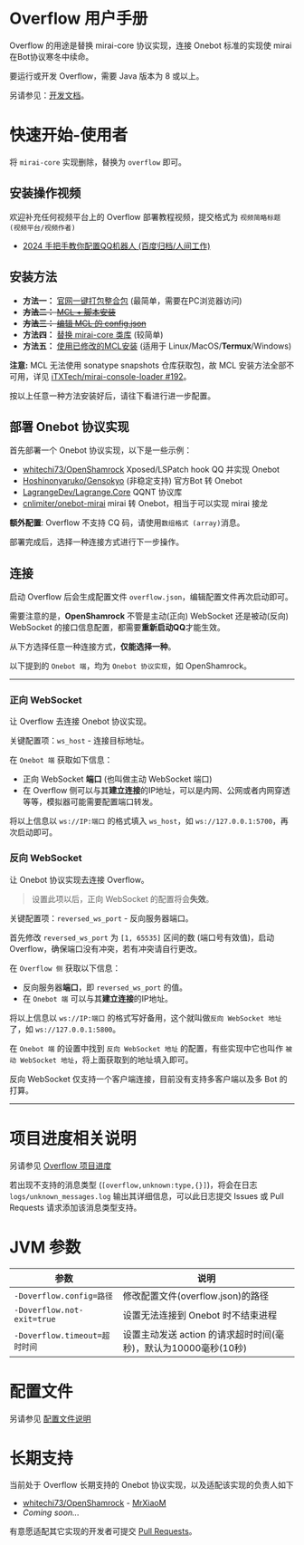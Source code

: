 # Overflow 用户手册

Overflow 的用途是替换 mirai-core 协议实现，连接 Onebot 标准的实现使 mirai 在Bot协议寒冬中续命。

要运行或开发 Overflow，需要 Java 版本为 8 或以上。

另请参见：[开发文档](dev/README.md)。

# 快速开始-使用者

将 `mirai-core` 实现删除，替换为 `overflow` 即可。

## 安装操作视频

欢迎补充任何视频平台上的 Overflow 部署教程视频，提交格式为 `视频简略标题 (视频平台/视频作者)`

+ [2024 手把手教你配置QQ机器人 (百度归档/人间工作)](https://vdse.bdstatic.com/017126b61b0e633156c0d4217fb5e0ec.mp4)

## 安装方法

+ **方法一：** [官网一键打包整合包](https://mirai.mrxiaom.top/#get-started) (最简单，需要在PC浏览器访问)
+ ~~**方法二：** [MCL + 脚本安装](/docs/install/MCLScript.md)~~
+ ~~**方法三：** [编辑 MCL 的 config.json](/docs/install/MCL.md)~~
+ **方法四：** [替换 mirai-core 类库](/docs/install/Raw.md) (较简单)
+ **方法五：** [使用已修改的MCL安装](/docs/install/MCLOverflow.md) (适用于 Linux/MacOS/**Termux**/Windows)

**注意:** MCL 无法使用 sonatype snapshots 仓库获取包，故 MCL 安装方法全部不可用，详见 [iTXTech/mirai-console-loader #192](https://github.com/iTXTech/mirai-console-loader/pull/192)。

按以上任意一种方法安装好后，请往下看进行进一步配置。

## 部署 Onebot 协议实现

首先部署一个 Onebot 协议实现，以下是一些示例：

+ [whitechi73/OpenShamrock](https://wiki.mrxiaom.top/overflow/openshamrock/) Xposed/LSPatch hook QQ 并实现 Onebot
+ [Hoshinonyaruko/Gensokyo](https://wiki.mrxiaom.top/overflow/gensokyo) (非稳定支持) 官方Bot 转 Onebot
+ [LagrangeDev/Lagrange.Core](https://github.com/LagrangeDev/Lagrange.Core) QQNT 协议库
+ [cnlimiter/onebot-mirai](https://github.com/cnlimiter/onebot-mirai) mirai 转 Onebot，相当于可以实现 mirai 接龙

**额外配置**: Overflow 不支持 CQ 码，请使用`数组格式 (array)`消息。

部署完成后，选择一种连接方式进行下一步操作。

## 连接

启动 Overflow 后会生成配置文件 `overflow.json`，编辑配置文件再次启动即可。

需要注意的是，**OpenShamrock** 不管是主动(正向) WebSocket 还是被动(反向) WebSocket 的接口信息配置，都需要**重新启动QQ**才能生效。

从下方选择任意一种连接方式，**仅能选择一种**。

以下提到的 `Onebot 端`，均为 `Onebot 协议实现`，如 OpenShamrock。

------

### 正向 WebSocket

让 Overflow 去连接 Onebot 协议实现。

关键配置项：`ws_host` - 连接目标地址。

在 `Onebot 端` 获取如下信息：

+ 正向 WebSocket **端口** (也叫做主动 WebSocket 端口)
+ 在 Overflow 侧可以与其**建立连接**的IP地址，可以是内网、公网或者内网穿透等等，模拟器可能需要配置端口转发。

将以上信息以 `ws://IP:端口` 的格式填入 `ws_host`，如 `ws://127.0.0.1:5700`，再次启动即可。

### 反向 WebSocket

让 Onebot 协议实现去连接 Overflow。

> 设置此项以后，正向 WebSocket 的配置将会**失效**。

关键配置项：`reversed_ws_port` - 反向服务器端口。

首先修改 `reversed_ws_port` 为 `[1, 65535]` 区间的数 (端口号有效值)，启动 Overflow，确保端口没有冲突，若有冲突请自行更改。

在 `Overflow 侧` 获取以下信息：

+ 反向服务器**端口**，即 `reversed_ws_port` 的值。
+ 在 `Onebot 端` 可以与其**建立连接**的IP地址。

将以上信息以 `ws://IP:端口` 的格式写好备用，这个就叫做`反向 WebSocket 地址`了，如 `ws://127.0.0.1:5800`。

在 `Onebot 端` 的设置中找到 `反向 WebSocket 地址` 的配置，有些实现中它也叫作 `被动 WebSocket 地址`，将上面获取到的地址填入即可。

反向 WebSocket 仅支持一个客户端连接，目前没有支持多客户端以及多 Bot 的打算。

------

# 项目进度相关说明

另请参见 [Overflow 项目进度](dev/progress.md)

若出现不支持的消息类型 (`[overflow,unknown:type,{}]`)，将会在日志 `logs/unknown_messages.log` 输出其详细信息，可以此日志提交 Issues 或 Pull Requests 请求添加该消息类型支持。

# JVM 参数

| 参数                         | 说明                                        |
|----------------------------|-------------------------------------------|
| `-Doverflow.config=路径`     | 修改配置文件(overflow.json)的路径                  |
| `-Doverflow.not-exit=true` | 设置无法连接到 Onebot 时不结束进程                     |
| `-Doverflow.timeout=超时时间`  | 设置主动发送 action 的请求超时时间(毫秒)，默认为10000毫秒(10秒) |

# 配置文件

另请参见 [配置文件说明](configuration.md)

# 长期支持

当前处于 Overflow 长期支持的 Onebot 协议实现，以及适配该实现的负责人如下

* [whitechi73/OpenShamrock](https://github.com/whitechi73/OpenShamrock) - [MrXiaoM](https://github.com/MrXiaoM)
* *Coming soon...*

有意愿适配其它实现的开发者可提交 [Pull Requests](https://github.com/MrXiaoM/Overflow/compare)。
